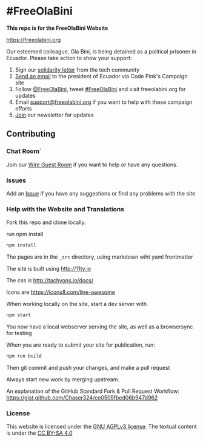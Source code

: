 # #FreeOlaBini

**This repo is for the FreeOlaBini Website**

https://freeolabini.org

Our esteemed colleague, Ola Bini, is being detained as a political prisoner in Ecuador. Please take action to show your support:

1. Sign our [solidarity letter] from the tech community
2. [Send an email] to the president of Ecuador via Code Pink's Campaign site
3. Follow [@FreeOlaBini], tweet [#FreeOlaBini] and visit freeolabini.org for updates
4. Email [support@freeolabini.org] if you want to help with these campaign efforts
5. [Join] our newsletter for updates

[solidarity letter]: https://freeolabini.org/en/statement/
[Send an email]: https://www.codepink.org/free-ola-bini
[@FreeOlaBini]: http://twitter.com/FreeOlaBini
[#FreeOlaBini]: https://twitter.com/intent/tweet?url=https://freeolabini.org&text=Digital+rights+defender+Ola+Bini+has+been+imprisoned+in+Ecuador.+Please+follow+@FreeOlaBini+%23FreeOlaBini&hashtags=FreeOlaBini
[support@freeolabini.org]: mailto:support@freeolabini.org
[Join]: https://freeolabini.org/en/subscribe/


## Contributing


### Chat Room`
Join our [Wire Guest Room](/JOIN-CHAT.md) if you want to help or have any questions.


### Issues

Add an [Issue](https://github.com/freeolabini/freeolabini.github.io/issues) if you have any suggestions or find any problems with the site

### Help with the Website and Translations

Fork this repo and clone locally.

run npm install

```bash
npm install
```

The pages are in the `_src` directory, using markdown wiht yaml frontmatter

The site is built using http://11ty.io

The css is http://tachyons.io/docs/

Icons are https://icons8.com/line-awesome

When working locally on the site, start a dev server with

```bash
npm start
```
You now have a local webserver serving the site, as well as a browsersync for testing

When you are ready to submit your site for publication, run:

```bash
npm run build
```

Then git commit and push your changes, and make a pull request

Always start new work by merging upstream.

An explanation of the GitHub Standard Fork & Pull Request Workflow: https://gist.github.com/Chaser324/ce0505fbed06b947d962

### License

This website is licensed under the [GNU AGPLv3 license](LICENSE). The textual content is under the [CC BY-SA 4.0](https://creativecommons.org/licenses/by-sa/4.0/deed.en)
